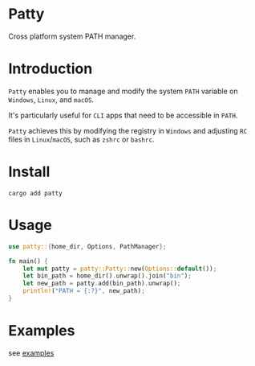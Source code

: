 # Patty

Cross platform system PATH manager.

# Introduction

`Patty` enables you to manage and modify the system `PATH` variable on `Windows`, `Linux`, and `macOS`.

It's particularly useful for `CLI` apps that need to be accessible in `PATH`.

`Patty` achieves this by modifying the registry in `Windows` and adjusting `RC` files in `Linux`/`macOS`, such as `zshrc` or `bashrc`.

# Install

```console
cargo add patty
```

# Usage

```rust
use patty::{home_dir, Options, PathManager};

fn main() {
    let mut patty = patty::Patty::new(Options::default());
    let bin_path = home_dir().unwrap().join("bin");
    let new_path = patty.add(bin_path).unwrap();
    println!("PATH = {:?}", new_path);
}
```

# Examples

see [examples](examples)
